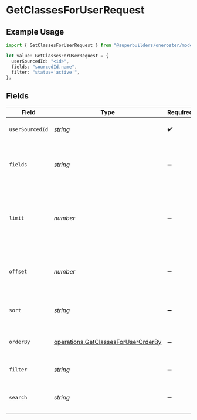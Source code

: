 # GetClassesForUserRequest

## Example Usage

```typescript
import { GetClassesForUserRequest } from "@superbuilders/oneroster/models/operations";

let value: GetClassesForUserRequest = {
  userSourcedId: "<id>",
  fields: "sourcedId,name",
  filter: "status='active'",
};
```

## Fields

| Field                                                                                      | Type                                                                                       | Required                                                                                   | Description                                                                                | Example                                                                                    |
| ------------------------------------------------------------------------------------------ | ------------------------------------------------------------------------------------------ | ------------------------------------------------------------------------------------------ | ------------------------------------------------------------------------------------------ | ------------------------------------------------------------------------------------------ |
| `userSourcedId`                                                                            | *string*                                                                                   | :heavy_check_mark:                                                                         | The sourcedId of the user                                                                  |                                                                                            |
| `fields`                                                                                   | *string*                                                                                   | :heavy_minus_sign:                                                                         | Comma-separated list of fields to include in the response                                  | sourcedId,name                                                                             |
| `limit`                                                                                    | *number*                                                                                   | :heavy_minus_sign:                                                                         | The maximum number of items to return in the paginated response                            | 100                                                                                        |
| `offset`                                                                                   | *number*                                                                                   | :heavy_minus_sign:                                                                         | The number of items to skip in the paginated response                                      | 0                                                                                          |
| `sort`                                                                                     | *string*                                                                                   | :heavy_minus_sign:                                                                         | The field to sort the response by                                                          |                                                                                            |
| `orderBy`                                                                                  | [operations.GetClassesForUserOrderBy](../../models/operations/getclassesforuserorderby.md) | :heavy_minus_sign:                                                                         | The order to sort the response by                                                          |                                                                                            |
| `filter`                                                                                   | *string*                                                                                   | :heavy_minus_sign:                                                                         | The filter to apply to the response                                                        | status='active'                                                                            |
| `search`                                                                                   | *string*                                                                                   | :heavy_minus_sign:                                                                         | The search query to apply to the response                                                  |                                                                                            |